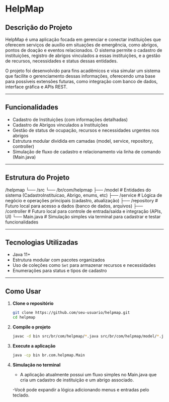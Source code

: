 # HelpMap

## Descrição do Projeto

HelpMap é uma aplicação focada em gerenciar e conectar instituições que oferecem serviços de auxílio em situações de emergência, como abrigos, pontos de doação e eventos relacionados. O sistema permite o cadastro de instituições, registro de abrigos vinculados a essas instituições, e a gestão de recursos, necessidades e status dessas entidades.

O projeto foi desenvolvido para fins acadêmicos e visa simular um sistema que facilite o gerenciamento dessas informações, oferecendo uma base para possíveis extensões futuras, como integração com banco de dados, interface gráfica e APIs REST.

---

## Funcionalidades

- Cadastro de Instituições (com informações detalhadas)
- Cadastro de Abrigos vinculados a Instituições
- Gestão de status de ocupação, recursos e necessidades urgentes nos abrigos
- Estrutura modular dividida em camadas (model, service, repository, controller)
- Simulação de fluxo de cadastro e relacionamento via linha de comando (Main.java)

---

## Estrutura do Projeto

/helpmap
└── /src
└── /br/com/helpmap
├── /model # Entidades do sistema (CadastroInstituicao, Abrigo, enums, etc)
├── /service # Lógica de negócio e operações principais (cadastro, atualização)
├── /repository # Futuro local para acesso a dados (banco de dados, arquivos)
├── /controller # Futuro local para controle de entrada/saída e integração (APIs, UI)
└── Main.java # Simulação simples via terminal para cadastrar e testar funcionalidades

---

## Tecnologias Utilizadas

- Java 11+
- Estrutura modular com pacotes organizados
- Uso de coleções como `Set` para armazenar recursos e necessidades
- Enumerações para status e tipos de cadastro

---

## Como Usar

1. **Clone o repositório**
   ```bash
   git clone https://github.com/seu-usuario/helpmap.git
   cd helpmap

2. **Compile o projeto**
   ```bash
   javac -d bin src/br/com/helpmap/*.java src/br/com/helpmap/model/*.java src/br/com/helpmap/service/*.java

3. **Execute a aplicação**
   ```bash
   java -cp bin br.com.helpmap.Main

4. **Simulação no terminal**
   - A aplicação atualmente possui um fluxo simples no Main.java que cria um cadastro de instituição e um abrigo associado.

   -Você pode expandir a lógica adicionando menus e entradas pelo teclado.

